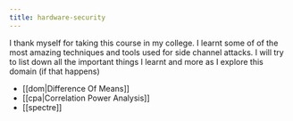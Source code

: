 ```yaml
---
title: hardware-security
---
```


I thank myself for taking this course in my college. I learnt some of of the most amazing techniques and tools used for side channel attacks.
I will try to list down all the important things I learnt and more as I explore this domain (if that happens)

- [[dom|Difference Of Means]]
- [[cpa|Correlation Power Analysis]]
- [[spectre]]
